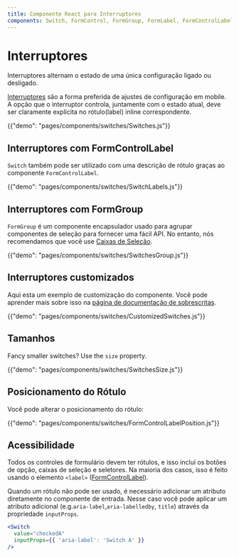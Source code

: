 ```yaml
---
title: Componente React para Interruptores
components: Switch, FormControl, FormGroup, FormLabel, FormControlLabel
---
```


# Interruptores

<p class="description">Interruptores alternam o estado de uma única configuração ligado ou desligado.</p>

[Interruptores](https://material.io/design/components/selection-controls.html#switches) são a forma preferida de ajustes de configuração em mobile. A opção que o interruptor controla, juntamente com o estado atual, deve ser claramente explícita no rótulo(label) inline correspondente.

{{"demo": "pages/components/switches/Switches.js"}}

## Interruptores com FormControlLabel

`Switch` também pode ser utilizado com uma descrição de rótulo graças ao componente `FormControlLabel`.

{{"demo": "pages/components/switches/SwitchLabels.js"}}

## Interruptores com FormGroup

`FormGroup` é um componente encapsulador usado para agrupar componentes de seleção para fornecer uma fácil API. No entanto, nós recomendamos que você use [Caixas de Seleção](#checkboxes).

{{"demo": "pages/components/switches/SwitchesGroup.js"}}

## Interruptores customizados

Aqui esta um exemplo de customização do componente. Você pode aprender mais sobre isso na [página de documentação de sobrescritas](/customization/components/).

{{"demo": "pages/components/switches/CustomizedSwitches.js"}}

## Tamanhos

Fancy smaller switches? Use the `size` property.

{{"demo": "pages/components/switches/SwitchesSize.js"}}

## Posicionamento do Rótulo

Você pode alterar o posicionamento do rótulo:

{{"demo": "pages/components/switches/FormControlLabelPosition.js"}}

## Acessibilidade

Todos os controles de formulário devem ter rótulos, e isso inclui os botões de opção, caixas de seleção e seletores. Na maioria dos casos, isso é feito usando o elemento `<label>` ([FormControlLabel](/api/form-control-label/)).

Quando um rótulo não pode ser usado, é necessário adicionar um atributo diretamente no componente de entrada. Nesse caso você pode aplicar um atributo adicional (e.g.`aria-label`,`aria-labelledby`, `title`) através da propriedade `inputProps`.

```jsx
<Switch
  value="checkedA"
  inputProps={{ 'aria-label': 'Switch A' }}
/>
```